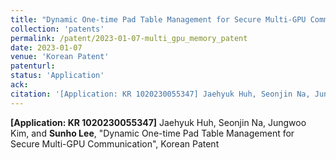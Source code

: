 ```yaml
---
title: "Dynamic One-time Pad Table Management for Secure Multi-GPU Communication"
collection: 'patents'
permalink: /patent/2023-01-07-multi_gpu_memory_patent
date: 2023-01-07
venue: 'Korean Patent'
patenturl:
status: 'Application'
ack:
citation: '[Application: KR 1020230055347] Jaehyuk Huh, Seonjin Na, Jungwoo Kim, and Sunho Lee, &quot;Dynamic One-time Pad Table Management for Secure Multi-GPU Communication&quot;, Korean Patent'
---
```

**[Application: KR 1020230055347]** Jaehyuk Huh, Seonjin Na, Jungwoo Kim, and **Sunho Lee**, &quot;Dynamic One-time Pad Table Management for Secure Multi-GPU Communication&quot;, Korean Patent
